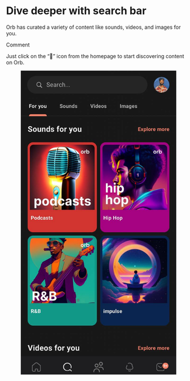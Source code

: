 # Dive deeper with search bar

Orb has curated a variety of content like sounds, videos, and images for you.

&#x20;Comment

Just click on the “🔎” icon from the homepage to start discovering content on Orb.

<figure><img src="../../.gitbook/assets/image (5).png" alt=""><figcaption></figcaption></figure>
